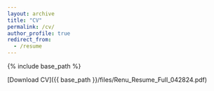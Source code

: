 ```yaml
---
layout: archive
title: "CV"
permalink: /cv/
author_profile: true
redirect_from:
  - /resume
---
```


{% include base_path %}

[Download CV]({{ base_path }}/files/Renu_Resume_Full_042824.pdf)